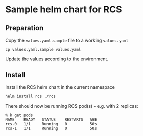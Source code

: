 # Sample helm chart for RCS

## Preparation

Copy the `values.yaml.sample` file to a working `values.yaml`

```
cp values.yaml.sample values.yaml
```

Update the values according to the environment.

## Install

Install the RCS helm chart in the current namespace

```
helm install rcs ./rcs
```

There should now be running RCS pod(s) - e.g. with 2 replicas:

```
% k get pods
NAME    READY   STATUS    RESTARTS   AGE
rcs-0   1/1     Running   0          50s
rcs-1   1/1     Running   0          50s
```
